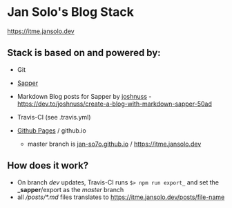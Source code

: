 # Jan Solo's Blog Stack

https://itme.jansolo.dev

## Stack is based on and powered by:

- Git
- [Sapper](https://github.com/sveltejs/sapper)
- Markdown Blog posts for Sapper by [joshnuss](https://github.com/joshnuss/sapper-template) - https://dev.to/joshnuss/create-a-blog-with-markdown-sapper-50ad
- Travis-CI (see .travis.yml)
- [Github Pages](https://pages.github.com/) / github.io 

    - master branch is [jan-so7o.github.io](https://help.github.com/articles/setting-up-a-custom-domain-with-github-pages/) / https://itme.jansolo.dev

## How does it work?

- On branch *dev* updates, Travis-CI runs `$> npm run export_` and set the ___sapper__/export as the *master* branch
- all _/posts/*.md_ files translates to  https://itme.jansolo.dev/posts/file-name

